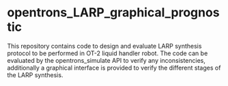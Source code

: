 # opentrons_LARP_graphical_prognostic
This repository contains code to design and evaluate LARP synthesis protocol to be performed in OT-2 liquid handler robot. The code can be evaluated by the opentrons_simulate API to verify any inconsistencies, additionally a graphical interface is provided to verify the different stages of the LARP synthesis.
